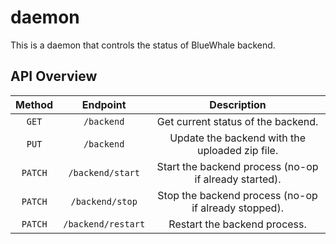 # daemon

This is a daemon that controls the status of BlueWhale backend.

## API Overview

| Method  |      Endpoint      |                      Description                      |
|:-------:|:------------------:|:-----------------------------------------------------:|
|  `GET`  |     `/backend`     |          Get current status of the backend.           |
|  `PUT`  |     `/backend`     |    Update the backend with the uploaded zip file.     |
| `PATCH` |  `/backend/start`  | Start the backend process (no-op if already started). |
| `PATCH` |  `/backend/stop`   | Stop the backend process (no-op if already stopped).  |
| `PATCH` | `/backend/restart` |             Restart the backend process.              |
